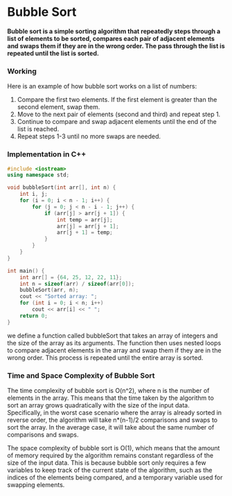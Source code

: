 # Bubble Sort

**Bubble sort is a simple sorting algorithm that repeatedly steps through a list of elements to be sorted, compares each pair of adjacent elements and swaps them if they are in the wrong order. The pass through the list is repeated until the list is sorted.**

### Working

Here is an example of how bubble sort works on a list of numbers:

1. Compare the first two elements. If the first element is greater than the second element, swap them.
2. Move to the next pair of elements (second and third) and repeat step 1.
3. Continue to compare and swap adjacent elements until the end of the list is reached.
4. Repeat steps 1-3 until no more swaps are needed.

### Implementation in C++

```cpp
#include <iostream>
using namespace std;

void bubbleSort(int arr[], int n) {
    int i, j;
    for (i = 0; i < n - 1; i++) {
        for (j = 0; j < n - i - 1; j++) {
            if (arr[j] > arr[j + 1]) {
                int temp = arr[j];
                arr[j] = arr[j + 1];
                arr[j + 1] = temp;
            }
        }
    }
}

int main() {
    int arr[] = {64, 25, 12, 22, 11};
    int n = sizeof(arr) / sizeof(arr[0]);
    bubbleSort(arr, n);
    cout << "Sorted array: ";
    for (int i = 0; i < n; i++)
        cout << arr[i] << " ";
    return 0;
}

```

we define a function called bubbleSort that takes an array of integers and the size of the array as its arguments. The function then uses nested loops to compare adjacent elements in the array and swap them if they are in the wrong order. This process is repeated until the entire array is sorted.

### Time and Space Complexity of Bubble Sort

The time complexity of bubble sort is O(n^2), where n is the number of elements in the array. This means that the time taken by the algorithm to sort an array grows quadratically with the size of the input data. Specifically, in the worst case scenario where the array is already sorted in reverse order, the algorithm will take n\*(n-1)/2 comparisons and swaps to sort the array. In the average case, it will take about the same number of comparisons and swaps.

The space complexity of bubble sort is O(1), which means that the amount of memory required by the algorithm remains constant regardless of the size of the input data. This is because bubble sort only requires a few variables to keep track of the current state of the algorithm, such as the indices of the elements being compared, and a temporary variable used for swapping elements.
